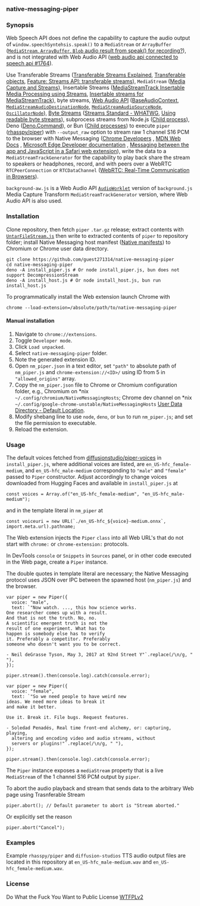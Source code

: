 ### native-messaging-piper

### Synopsis

Web Speech API does not define the capability to capture the audio output
of `window.speechSyntehsis.speak()` to a `MediaStream` or `ArrayBuffer` 
([`MediaStream`, `ArrayBuffer`, `Blob` audio result from speak() for recording?](https://lists.w3.org/Archives/Public/public-speech-api/2017Jun/0000.html)), 
and is not integrated with Web Audio API ([web audio api connected to speech api #1764](https://github.com/WebAudio/web-audio-api/issues/1764)).

Use Transferable Streams ([Transferable Streams Explained](https://github.com/whatwg/streams/blob/main/transferable-streams-explainer.md), [Transferable objects](https://developer.mozilla.org/en-US/docs/Web/API/Web_Workers_API/Transferable_objects), [Feature: Streams API: transferable streams](https://chromestatus.com/feature/5298733486964736)), 
`MediaStream` ([Media Capture and Streams](https://www.w3.org/TR/mediacapture-streams/)), Insertable Streams ([MediaStreamTrack Insertable Media Processing using Streams](https://www.w3.org/TR/mediacapture-transform/), [Insertable streams for MediaStreamTrack](https://developer.chrome.com/docs/capabilities/web-apis/mediastreamtrack-insertable-media-processing)), byte streams,
[Web Audio API](https://www.w3.org/TR/webaudio/) ([BaseAudioContext](https://webaudio.github.io/web-audio-api/#BaseAudioContext), [`MediaStreamAudioDestinationNode`](https://webaudio.github.io/web-audio-api/#MediaStreamAudioDestinationNode), [`MediaStreamAudioSourceNode`](https://webaudio.github.io/web-audio-api/#MediaStreamAudioDestinationNode), [`OscillatorNode`](https://webaudio.github.io/web-audio-api/#OscillatorNode)), [Byte Streams](https://github.com/whatwg/streams/blob/main/byte-streams-explainer.md) ([Streams Standard - WHATWG](https://streams.spec.whatwg.org/), [Using readable byte streams](https://developer.mozilla.org/en-US/docs/Web/API/Streams_API/Using_readable_byte_streams)),
subprocess streams from Node.js ([Child process](https://nodejs.org/api/child_process.html#processchdirdirectory)), Deno ([Deno.Command](https://docs.deno.com/api/deno/~/Deno.Command)), or Bun ([Child processes](https://bun.sh/docs/api/spawn)) to execute `piper` ([rhasspy/piper](https://github.com/rhasspy/piper)) with 
`--output_raw` option to stream raw 1 channel S16 PCM to the browser with
Native Messaging ([Chrome Developers](https://developer.chrome.com/docs/extensions/mv3/nativeMessaging/)
, [MDN Web Docs](https://developer.mozilla.org/en-US/docs/Mozilla/Add-ons/WebExtensions/Native_messaging)
, [Microsoft Edge Developer documentation](https://learn.microsoft.com/en-us/microsoft-edge/extensions-chromium/developer-guide/native-messaging)
, [Messaging between the app and JavaScript in a Safari web extension](https://developer.apple.com/documentation/safariservices/messaging-between-the-app-and-javascript-in-a-safari-web-extension)), write the data to a `MediaStreamTrackGenerator` for the
capability to play back share the stream to speakers or headphones, record,
and with peers over a WebRTC `RTCPeerConnection` or `RTCDataChannel` ([WebRTC: Real-Time Communication in Browsers](https://www.w3.org/TR/webrtc/)).

`background-aw.js` is a Web Audio API [`AudioWorklet`](https://webaudio.github.io/web-audio-api/#AudioWorklet) version of `background.js` Media Capture Transform `MediaStreamTrackGenerator` version, where Web Audio API is also used.

### Installation

Clone repository, then fetch `piper` `.tar.gz` release; extract contents with 
[`UntarFileStream.js`](https://gist.githubusercontent.com/guest271314/93a9d8055559ac8092b9bf8d541ccafc/raw/11589448b41116c3f45978810e6a284f5d565a63/UntarFileStream.js) 
then write to extracted contents of `piper` to repository folder; 
install Native Messaging host manifest ([Native manifests](https://developer.mozilla.org/en-US/docs/Mozilla/Add-ons/WebExtensions/Native_manifests)) to Chromium or Chrome 
user data directory.

```
git clone https://github.com/guest271314/native-messaging-piper
cd native-messaging-piper
deno -A install_piper.js # Or node install_piper.js, bun does not support DecompressionStream
deno -A install_host.js # Or node install_host.js, bun run install_host.js
```

To programmatically install the Web extension launch Chrome with

```
chrome --load-extension=/absolute/path/to/native-messaging-piper
```

#### Manual installation

1. Navigate to `chrome://extensions`.
2. Toggle `Developer mode`.
3. Click `Load unpacked`.
4. Select `native-messaging-piper` folder.
5. Note the generated extension ID.
6. Open `nm_piper.json` in a text editor, set `"path"` to absolute path of `nm_piper.js` and `chrome-extension://<ID>/` using ID from 5 in `"allowed_origins"` array. 
7. Copy the `nm_piper.json` file to Chrome or Chromium configuration folder, e.g., Chromium on \*nix `~/.config/chromium/NativeMessagingHosts`; Chrome dev channel on \*nix `~/.config/google-chrome-unstable/NativeMessagingHosts` [User Data Directory - Default Location](https://chromium.googlesource.com/chromium/src.git/+/HEAD/docs/user_data_dir.md#Default-Location).
8. Modify shebang line to use `node`, `deno`, or `bun` to run `nm_piper.js`; and set the file permission to executable.
9. Reload the extension. 

### Usage 
The default voices fetched from [diffusionstudio/piper-voices](https://huggingface.co/diffusionstudio/piper-voices/tree/main)
in `install_piper.js`, where additional voices are listed, are `en_US-hfc_female-medium`, and `en_US-hfc_male-medium` 
corresponding to `"male"` and `"female"` passed to `Piper` constructor.
Adjust accordingly to change voices downloaded from Hugging Faces and available in `install_piper.js`
at 

```
const voices = Array.of("en_US-hfc_female-medium", "en_US-hfc_male-medium");
```

and in the template literal in `nm_piper` at

```
const voiceuri = new URL(`./en_US-hfc_${voice}-medium.onnx`, import.meta.url).pathname;
```

The Web extension injects the `Piper` `class` into all Web URL's that do not start with `chrome:`
or `chrome-extension:` protocols. 

In DevTools `console` or `Snippets` in `Sources` panel, or in other code executed 
in the Web page, create a `Piper` instance.

The double quotes in template literal are necessary; the Native Messaging protocol
uses JSON over IPC between the spawned host (`nm_piper.js`) and the browser.

```
var piper = new Piper({
  voice: "male",
  text: `"Now watch. ..., this how science works.
One researcher comes up with a result.
And that is not the truth. No, no.
A scientific emergent truth is not the
result of one experiment. What has to
happen is somebody else has to verify
it. Preferably a competitor. Preferably
someone who doesn't want you to be correct.

- Neil deGrasse Tyson, May 3, 2017 at 92nd Street Y"`.replace(/\n/g, " "),
});

piper.stream().then(console.log).catch(console.error);
```

```
var piper = new Piper({
  voice: "female",
  text: `"So we need people to have weird new
ideas. We need more ideas to break it
and make it better.

Use it. Break it. File bugs. Request features.

- Soledad Penadés, Real time front-end alchemy, or: capturing, playing,
  altering and encoding video and audio streams, without
  servers or plugins!"`.replace(/\n/g, " "),
});

piper.stream().then(console.log).catch(console.error);
```

The `Piper` instance exposes a `mediaStream` property that is a live `MediaStream`
of the 1 channel S16 PCM output by `piper`.

To abort the audio playback and stream that sends data to the arbitrary Web page 
using Trasnferable Stream

```
piper.abort(); // Default parameter to abort is "Stream aborted." 
```

Or explicitly set the reason 

```
piper.abort("Cancel");
```

### Examples

Example `rhasspy/piper` and `diffusion-studios` TTS audio output files are located in this repository at `en_US-hfc_male-medium.wav` and `en_US-hfc_female-medium.wav`.

### License

Do What the Fuck You Want to Public License [WTFPLv2](http://www.wtfpl.net/about/)
